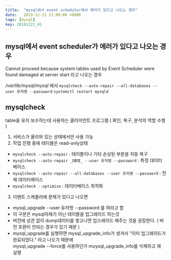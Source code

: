 ```yaml
---
title:  "mysql에서 event scheduler에서 에러가 있다고 나오는 경우"
date:   2019-12-21 21:00:00 +0900
tags: [mysql]
key: 20191221_01
---
```

## mysql에서 event scheduler가 에러가 있다고 나오는 경우

Cannot proceed because system tables used by Event Scheduler were found damaged at server start
라고 나오는 경우

_/var/lib/mysql/mysql_ 에서
`mysqlcheck --auto-repair --all-databases --user 유저명 --password`
`systemctl restart mysqld`

## mysqlcheck

table을 유지 보수하는데 사용하는 클라이언트 프로그램 ( 확인, 복구, 분석의 역할 수행 )
1. 서비스가 올라와 있는 상태에서만 사용 가능
2. 작업 진행 중에 테이블은 read-only상태
- `mysqlcheck --auto-repair` : 테이블이나 기타 손상된 부분을 자동 복구
- `mysqlcheck --auto-repair _DB명_ --user 유저명 --password` : 특정 데이터베이스
- `mysqlcheck --auto-repair --all-databases --user 유저명 --password` : 전체 데이터베이스
- `mysqlcheck --optimize` : 데이터베이스 최적화

3. 이벤트 스케줄러에 문제가 있다고 나오면
- mysql_upgrade --user 유저명 --password 를 하라고 함
- 이 구문은 mysql자체가 아닌 테이블을 업그레이드 하는것
- 버전에 상관 없이 dump데이터를 쌓고나면 업스레이드 해주는 것을 권장한다. ( 버전 호환이 안되는 경우가 있기 때문 )
- mysql_upgrade를 실행하면 mysql_upgrade_info가 생겨서 "이미 업그레이드가 완료되었다." 라고 나오기 때문에  
  mysql_upgrade --force를 사용하던가 muysql_upgrade_info를 삭제하고 재 실행
    
